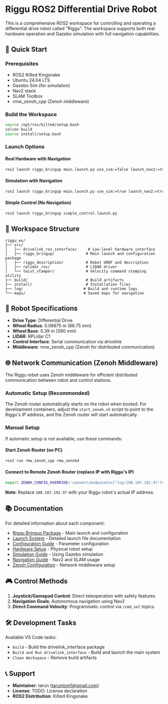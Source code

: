 # Riggu ROS2 Differential Drive Robot

This is a comprehensive ROS2 workspace for controlling and operating a differential drive robot called "Riggu". The workspace supports both real hardware operation and Gazebo simulation with full navigation capabilities.

## 🚀 Quick Start

### Prerequisites
- ROS2 Kilted Kingsnake
- Ubuntu 24.04 LTS
- Gazebo Sim (for simulation)
- Nav2 stack
- SLAM Toolbox
- rmw_zenoh_cpp (Zenoh middleware)

### Build the Workspace
```bash
source /opt/ros/kilted/setup.bash
colcon build
source install/setup.bash
```

### Launch Options

#### Real Hardware with Navigation
```bash
ros2 launch riggu_bringup main.launch.py use_sim:=false launch_nav2:=true
```

#### Simulation with Navigation
```bash
ros2 launch riggu_bringup main.launch.py use_sim:=true launch_nav2:=true
```

#### Simple Control (No Navigation)
```bash
ros2 launch riggu_bringup simple_control.launch.py
```

## 📁 Workspace Structure

```
riggu_ws/
├── src/
│   ├── drivelink_ros_interface/     # Low-level hardware interface
│   ├── riggu_bringup/              # Main launch and configuration package
│   ├── riggu_description/          # Robot URDF and description
│   ├── rplidar_ros/                # LIDAR driver
│   └── twist_stamper/              # Velocity command stamping utility
├── build/                          # Build artifacts
├── install/                        # Installation files
├── log/                           # Build and runtime logs
└── maps/                          # Saved maps for navigation
```

## 🤖 Robot Specifications

- **Drive Type**: Differential Drive
- **Wheel Radius**: 0.06675 m (66.75 mm)
- **Wheel Base**: 0.39 m (390 mm)
- **LIDAR**: RPLidar C1
- **Control Interface**: Serial communication via drivelink
- **Middleware**: rmw_zenoh_cpp (Zenoh for distributed communication)

## 🌐 Network Communication (Zenoh Middleware)

The Riggu robot uses Zenoh middleware for efficient distributed communication between robot and control stations.

### Automatic Setup (Recommended)
The Zenoh router automatically starts on the robot when booted. For development containers, adjust the `start_zenoh.sh` script to point to the Riggu's IP address, and the Zenoh router will start automatically.

### Manual Setup
If automatic setup is not available, use these commands:

#### Start Zenoh Router (on PC)
```bash
ros2 run rmw_zenoh_cpp rmw_zenohd
```

#### Connect to Remote Zenoh Router (replace IP with Riggu's IP)
```bash
export ZENOH_CONFIG_OVERRIDE='connect/endpoints=["tcp/100.107.192.97:7447"]'
```

**Note**: Replace `100.107.192.97` with your Riggu robot's actual IP address.

## 📚 Documentation

For detailed information about each component:

- [Riggu Bringup Package](docs/riggu_bringup.md) - Main launch and configuration
- [Launch System](docs/launch_system.md) - Detailed launch file documentation
- [Configuration Guide](docs/configuration.md) - Parameter configuration
- [Hardware Setup](docs/hardware_setup.md) - Physical robot setup
- [Simulation Guide](docs/simulation.md) - Using Gazebo simulation
- [Navigation Guide](docs/navigation.md) - Nav2 and SLAM usage
- [Zenoh Configuration](docs/zenoh_configuration.md) - Network middleware setup

## 🎮 Control Methods

1. **Joystick/Gamepad Control**: Direct teleoperation with safety features
2. **Navigation Goals**: Autonomous navigation using Nav2
3. **Direct Command Velocity**: Programmatic control via `/cmd_vel` topics

## 🛠️ Development Tasks

Available VS Code tasks:
- `build` - Build the drivelink_interface package
- `Build and Run drivelink_interface` - Build and launch the main system
- `Clean Workspace` - Remove build artifacts

## 📞 Support

- **Maintainer**: tarun (taruntom1@gmail.com)
- **License**: TODO: License declaration
- **ROS2 Distribution**: Kilted Kingsnake
